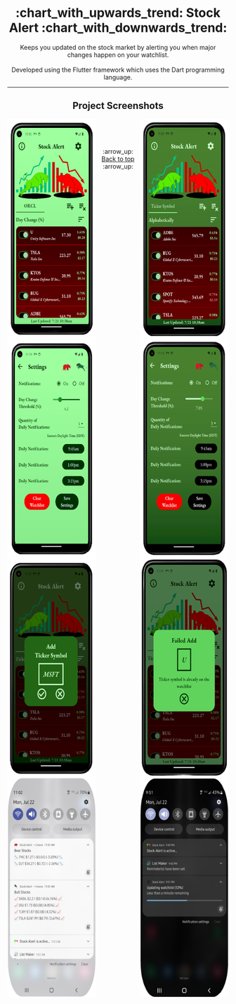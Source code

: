 <h1 align="center" style="font-weight: bold">:chart_with_upwards_trend: Stock Alert :chart_with_downwards_trend:</h1>

<div align='center'>

Keeps you updated on the stock market by alerting you when major changes happen on your watchlist.<br><br>
Developed using the Flutter framework which uses the Dart programming language.<br>

</div>

<hr>

<h2 align='center'>Project Screenshots</h2>

<div align='center'>

<img src="/project_screenshots/home_light.png" alt="Home page light mode" width="40%" height="500" align="left">
<img src="/project_screenshots/home_dark.png" alt="Home page dark mode" width="40%" height="500" align="right">

<br>

<img src="/project_screenshots/settings_light.png" alt="Settings page light mode" width="40%" height="500" align="left">
<img src="/project_screenshots/settings_dark.png" alt="Settings page dark mode" width="40%" height="500" align="right">

<br>

<img src="/project_screenshots/popup.png" alt="Popup" width="40%" height="500" align="left">
<img src="/project_screenshots/error_popup.png" alt="Error popup" width="40%" height="500" align="right">

<br>

<img src="/project_screenshots/bear_bull_notifications.png" alt="Bear/Bull notifications" width="40%" height="500" align="left">
<img src="/project_screenshots/updating_watchlist_notification.png" alt="Updating watchlist" width="40%" height="500" align="right">

</div>

<!-- footer section -->
<div align="center">
    <p>:arrow_up: <a href="#chart_with_upwards_trend-stock-alert-chart_with_downwards_trend">Back to top</a> :arrow_up:</p>
</div>
